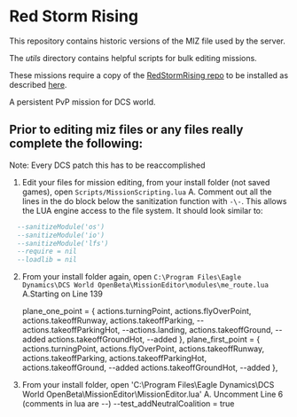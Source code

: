 # Red Storm Rising
This repository contains historic versions of the MIZ file used by the server.

The _utils_ directory contains helpful scripts for bulk editing missions.

These missions require a copy of the [RedStormRising repo](https://github.com/ModernColdWar/RedStormRising) to be installed as described [here](https://github.com/ModernColdWar/RedStormRising/blob/master/README.md).

A persistent PvP mission for DCS world.

## Prior to editing miz files or any files really complete the following:

Note: Every DCS patch this has to be reaccomplished

 1. Edit your files for mission editing, from your install folder (not saved games), open `Scripts/MissionScripting.lua`
 	A. Comment out all the lines in the do block below the sanitization function with `-\-`.  This allows the LUA engine access to 		the file system. It should look similar to:
```lua
  --sanitizeModule('os')
  --sanitizeModule('io')
  --sanitizeModule('lfs')
  --require = nil
  --loadlib = nil
``` 
 2. From your install folder again, open `C:\Program Files\Eagle Dynamics\DCS World OpenBeta\MissionEditor\modules\me_route.lua`
 	A.Starting on Line 139

    plane_one_point = {
		actions.turningPoint, 
		actions.flyOverPoint,
		actions.takeoffRunway, 
		actions.takeoffParking,
		--actions.takeoffParkingHot, 
		--actions.landing,
		actions.takeoffGround,	--added 
		actions.takeoffGroundHot, --added
    },
    plane_first_point = {
		actions.turningPoint,
		actions.flyOverPoint,
		actions.takeoffRunway, 
		actions.takeoffParking, 
		actions.takeoffParkingHot, 
		actions.takeoffGround,	--added 
		actions.takeoffGroundHot, --added
    },
    
3. From your install folder, open 'C:\Program Files\Eagle Dynamics\DCS World OpenBeta\MissionEditor\MissionEditor.lua'
	A. Uncomment Line 6 (comments in lua are --)
	--test_addNeutralCoalition = true

	
